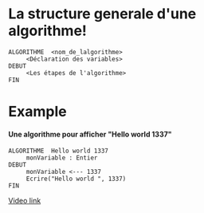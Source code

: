 # La structure generale d'une algorithme!

```
ALGORITHME  <nom_de_lalgorithme>
     <Déclaration des variables>
DEBUT
     <Les étapes de l'algorithme>
FIN
```

# Example
#### Une algorithme pour afficher "Hello world 1337"

```
ALGORITHME  Hello world 1337
     monVariable : Entier
DEBUT
     monVariable <--- 1337
     Ecrire("Hello world ", 1337)
FIN
```

[Video link](https://www.youtube.com/watch?v=IS0hvoPt85w&list=PLF2W_rB6QiYD4fIRAU1HPYRiVl8SF7xLc&index=2)

